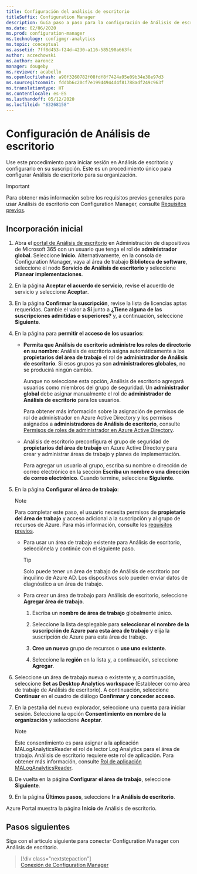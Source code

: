 ```yaml
---
title: Configuración del análisis de escritorio
titleSuffix: Configuration Manager
description: Guía paso a paso para la configuración de Análisis de escritorio y la incorporación al servicio
ms.date: 02/06/2020
ms.prod: configuration-manager
ms.technology: configmgr-analytics
ms.topic: conceptual
ms.assetid: 7ff8d453-f24d-4230-a116-585190a663fc
author: aczechowski
ms.author: aaroncz
manager: dougeby
ms.reviewer: acabello
ms.openlocfilehash: a90f3260782f08fdf8f7424a95e09b34e38e97d3
ms.sourcegitcommit: fddbb6c20cf7e19944944d4f81788adf249c963f
ms.translationtype: HT
ms.contentlocale: es-ES
ms.lasthandoff: 05/12/2020
ms.locfileid: "83268158"
---
```

# <a name="how-to-set-up-desktop-analytics"></a>Configuración de Análisis de escritorio

Use este procedimiento para iniciar sesión en Análisis de escritorio y configurarlo en su suscripción. Este es un procedimiento único para configurar Análisis de escritorio para su organización.  

> [!Important]  
> Para obtener más información sobre los requisitos previos generales para usar Análisis de escritorio con Configuration Manager, consulte [Requisitos previos](overview.md#prerequisites).  

## <a name="initial-onboarding"></a>Incorporación inicial

1. Abra el [portal de Análisis de escritorio](https://aka.ms/desktopanalytics) en Administración de dispositivos de Microsoft 365 con un usuario que tenga el rol de **administrador global**. Seleccione **Inicio**. Alternativamente, en la consola de Configuration Manager, vaya al área de trabajo **Biblioteca de software**, seleccione el nodo **Servicio de Análisis de escritorio** y seleccione **Planear implementaciones**.

2. En la página **Aceptar el acuerdo de servicio**, revise el acuerdo de servicio y seleccione **Aceptar**.  

3. En la página **Confirmar la suscripción**, revise la lista de licencias aptas requeridas. Cambie el valor a **Sí** junto a **¿Tiene alguna de las suscripciones admitidas o superiores?** y, a continuación, seleccione **Siguiente**.  

4. En la página para **permitir el acceso de los usuarios**:

    - **Permita que Análisis de escritorio administre los roles de directorio en su nombre**: Análisis de escritorio asigna automáticamente a los **propietarios del área de trabajo** el rol de **administrador de Análisis de escritorio**. Si esos grupos ya son **administradores globales**, no se producirá ningún cambio.

        Aunque no seleccione esta opción, Análisis de escritorio agregará usuarios como miembros del grupo de seguridad. Un **administrador global** debe asignar manualmente el rol de **administrador de Análisis de escritorio** para los usuarios.

        Para obtener más información sobre la asignación de permisos de rol de administrador en Azure Active Directory y los permisos asignados a **administradores de Análisis de escritorio**, consulte [Permisos de roles de administrador en Azure Active Directory](https://docs.microsoft.com/azure/active-directory/users-groups-roles/directory-assign-admin-roles).  

    - Análisis de escritorio preconfigura el grupo de seguridad de **propietarios del área de trabajo** en Azure Active Directory para crear y administrar áreas de trabajo y planes de implementación.

        Para agregar un usuario al grupo, escriba su nombre o dirección de correo electrónico en la sección **Escriba un nombre o una dirección de correo electrónico**. Cuando termine, seleccione **Siguiente**.

5. En la página **Configurar el área de trabajo**:  

    > [!NOTE]  
    > Para completar este paso, el usuario necesita permisos de **propietario del área de trabajo** y acceso adicional a la suscripción y al grupo de recursos de Azure. Para más información, consulte los [requisitos previos](overview.md#prerequisites).  

    - Para usar un área de trabajo existente para Análisis de escritorio, selecciónela y continúe con el siguiente paso.  

        > [!TIP]  
        > Solo puede tener un área de trabajo de Análisis de escritorio por inquilino de Azure AD. Los dispositivos solo pueden enviar datos de diagnóstico a un área de trabajo.  

    - Para crear un área de trabajo para Análisis de escritorio, seleccione **Agregar área de trabajo**.  

        1. Escriba un **nombre de área de trabajo** globalmente único.

        2. Seleccione la lista desplegable para **seleccionar el nombre de la suscripción de Azure para esta área de trabajo** y elija la suscripción de Azure para esta área de trabajo.  

        3. **Cree un nuevo** grupo de recursos o **use uno existente**.

        4. Seleccione la **región** en la lista y, a continuación, seleccione **Agregar**.  

6. Seleccione un área de trabajo nueva o existente y, a continuación, seleccione **Set as Desktop Analytics workspace** (Establecer como área de trabajo de Análisis de escritorio).  A continuación, seleccione **Continuar** en el cuadro de diálogo **Confirmar y conceder acceso**.  

7. En la pestaña del nuevo explorador, seleccione una cuenta para iniciar sesión. Seleccione la opción **Consentimiento en nombre de la organización** y seleccione **Aceptar**.  

    > [!Note]  
    > Este consentimiento es para asignar a la aplicación MALogAnalyticsReader el rol de lector Log Analytics para el área de trabajo. Análisis de escritorio requiere este rol de aplicación. Para obtener más información, consulte [Rol de aplicación MALogAnalyticsReader](troubleshooting.md#bkmk_MALogAnalyticsReader).  

8. De vuelta en la página **Configurar el área de trabajo**, seleccione **Siguiente**.  

9. En la página **Últimos pasos**, seleccione **Ir a Análisis de escritorio**.

Azure Portal muestra la página **Inicio** de Análisis de escritorio.

## <a name="next-steps"></a>Pasos siguientes

Siga con el artículo siguiente para conectar Configuration Manager con Análisis de escritorio.
> [!div class="nextstepaction"]  
> [Conexión de Configuration Manager](connect-configmgr.md)  
